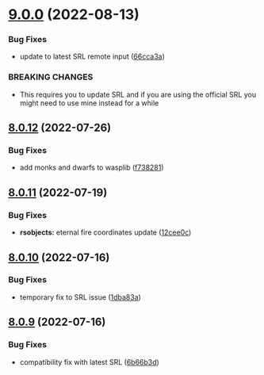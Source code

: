 # [9.0.0](https://github.com/Torwent/WaspLib/compare/v8.0.12...v9.0.0) (2022-08-13)


### Bug Fixes

* update to latest SRL remote input ([66cca3a](https://github.com/Torwent/WaspLib/commit/66cca3a4b68227d4da9624d20e7aec61fb131927))


### BREAKING CHANGES

* This requires you to update SRL and if you are using the official SRL you might need to use mine instead for a while



## [8.0.12](https://github.com/Torwent/WaspLib/compare/v8.0.11...v8.0.12) (2022-07-26)


### Bug Fixes

* add monks and dwarfs to wasplib ([f738281](https://github.com/Torwent/WaspLib/commit/f738281a166ba8ce4a7eede11e2ef5ba87af7ad1))



## [8.0.11](https://github.com/Torwent/WaspLib/compare/v8.0.10...v8.0.11) (2022-07-19)


### Bug Fixes

* **rsobjects:** eternal fire coordinates update ([12cee0c](https://github.com/Torwent/WaspLib/commit/12cee0c57ee0e05e2471df88fd52cd1244c27098))



## [8.0.10](https://github.com/Torwent/WaspLib/compare/v8.0.9...v8.0.10) (2022-07-16)


### Bug Fixes

* temporary fix to SRL issue ([1dba83a](https://github.com/Torwent/WaspLib/commit/1dba83ae19f5957c1b4161eb95998455eeccb042))



## [8.0.9](https://github.com/Torwent/WaspLib/compare/v8.0.8...v8.0.9) (2022-07-16)


### Bug Fixes

* compatibility fix with latest SRL ([6b66b3d](https://github.com/Torwent/WaspLib/commit/6b66b3dcfa319b8c678e821792f9a8aeea7282ef))



